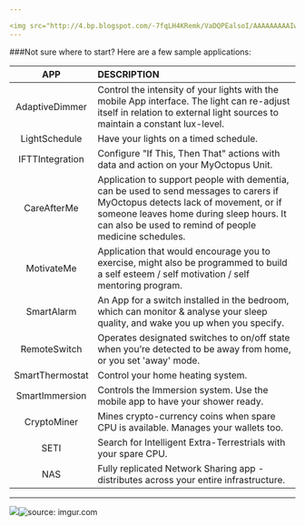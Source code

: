 ```yaml
---  

<img src="http://4.bp.blogspot.com/-7fqLH4KRemk/VaDQPEalsoI/AAAAAAAAAIw/6yRAhHkeEkw/s1600/myOctupus002-08logoonly.png">  
---  
```



###Not sure where to start?  Here are a few sample applications:

|  **APP**            |  **DESCRIPTION** |
| :-------------------: | :--------------------------------------------------------------------- |
| AdaptiveDimmer      |  Control the intensity of your lights with the mobile App interface. The light can re-adjust itself in relation to external light sources to maintain a constant lux-level.  |
| LightSchedule       |  Have your lights on a timed schedule.  |
| IFTTIntegration     |  Configure "If This, Then That" actions with data and action on your MyOctopus Unit.  |
|  CareAfterMe        |  Application to support people with dementia, can be used to send messages to carers if MyOctopus detects lack of movement, or if someone leaves home during sleep hours.  It can also be used to remind of people medicine schedules.  |
|  MotivateMe         |  Application that would encourage you to exercise, might also be programmed to build  a self esteem / self motivation / self mentoring program.  |
|  SmartAlarm         |  An App for a switch installed in the bedroom, which can monitor & analyse your sleep quality, and wake you up when you specify.  |
|  RemoteSwitch       |  Operates designated switches to on/off state when you’re detected to be away from home, or you set 'away' mode.  |
|  SmartThermostat    |  Control your home heating system.  |
|  SmartImmersion     |  Controls the Immersion system.  Use the mobile app to have your shower ready.  |
|  CryptoMiner        |  Mines crypto-currency coins when spare CPU is available.  Manages your wallets too.  |
|  SETI               |  Search for Intelligent Extra-Terrestrials with your spare CPU.  |
|  NAS                |  Fully replicated Network Sharing app - distributes across your entire infrastructure.  |  
  
---  
<img src="http://imgur.com/YYXVend"><img src="http://i.imgur.com/YYXVend.png" title="source: imgur.com">

 